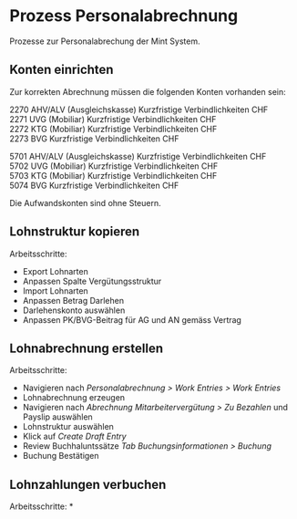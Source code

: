 # Prozess Personalabrechnung
Prozesse zur Personalabrechung der Mint System.

## Konten einrichten

Zur korrekten Abrechnung müssen die folgenden Konten vorhanden sein:

2270	AHV/ALV (Ausgleichskasse)	Kurzfristige Verbindlichkeiten  CHF  
2271	UVG (Mobiliar)	Kurzfristige Verbindlichkeiten	CHF  
2272	KTG (Mobiliar)	Kurzfristige Verbindlichkeiten	CHF  
2273	BVG	Kurzfristige Verbindlichkeiten	CHF  
 
5701	AHV/ALV (Ausgleichskasse)	Kurzfristige Verbindlichkeiten  CHF  
5702	UVG (Mobiliar)	Kurzfristige Verbindlichkeiten	CHF  
5703	KTG (Mobiliar)	Kurzfristige Verbindlichkeiten	CHF  
5074	BVG	Kurzfristige Verbindlichkeiten	CHF  

Die Aufwandskonten sind ohne Steuern.

## Lohnstruktur kopieren

Arbeitsschritte:
* Export Lohnarten
* Anpassen Spalte Vergütungsstruktur
* Import Lohnarten
* Anpassen Betrag Darlehen
* Darlehenskonto auswählen
* Anpassen PK/BVG-Beitrag für AG und AN gemäss Vertrag

## Lohnabrechnung erstellen

Arbeitsschritte:
* Navigieren nach *Personalabrechnung  > Work Entries > Work Entries*
* Lohnabrechnung erzeugen
* Navigieren nach *Abrechnung Mitarbeitervergütung > Zu Bezahlen* und Payslip auswählen
* Lohnstruktur auswählen
* Klick auf *Create Draft Entry*
* Review Buchhaluntssätze *Tab Buchungsinformationen > Buchung*
* Buchung Bestätigen

## Lohnzahlungen verbuchen

Arbeitsschritte:
* 